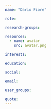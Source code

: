 ```yaml
---
name: "Dario Fiore"

role:

research-groups:

resources:
  - name: avatar
    src: avatar.png

interests:

education:

social:

email:

user_groups:

quote:
---
```

